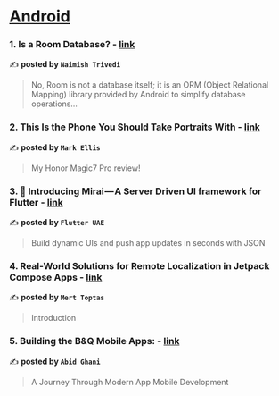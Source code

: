 
<h1><a href=https://medium.com/tag/android/recommended target="_blank" rel="noopener noreferrer">Android</a></h1>
<h3>1. Is a Room Database? - <a href="https://medium.com/@naimish-trivedi/is-a-room-database-4500b56d55ff" target="_blank" rel="noopener noreferrer">link</a></h3>

✍️ **posted by `Naimish Trivedi`**

<blockquote>No, Room is not a database itself; it is an ORM (Object Relational Mapping) library provided by Android to simplify database operations…</blockquote>

<h3>2. This Is the Phone You Should Take Portraits With - <a href="https://medium.com/@markellisreviews/this-is-the-phone-you-should-take-portraits-with-50cd7d9af853" target="_blank" rel="noopener noreferrer">link</a></h3>

✍️ **posted by `Mark Ellis`**

<blockquote>My Honor Magic7 Pro review!</blockquote>

<h3>3. 🚀 Introducing Mirai — A Server Driven UI framework for Flutter - <a href="https://medium.com/flutter-uae/introducing-mirai-a-server-driven-ui-framework-for-flutter-d020fd0c387d" target="_blank" rel="noopener noreferrer">link</a></h3>

✍️ **posted by `Flutter UAE`**

<blockquote>Build dynamic UIs and push app updates in seconds with JSON</blockquote>

<h3>4. Real-World Solutions for Remote Localization in Jetpack Compose Apps - <a href="https://medium.com/@merttoptas/real-world-solutions-for-remote-localization-in-jetpack-compose-apps-ea0176cdd75a" target="_blank" rel="noopener noreferrer">link</a></h3>

✍️ **posted by `Mert Toptas`**

<blockquote>Introduction</blockquote>

<h3>5. Building the B&Q Mobile Apps: - <a href="https://medium.com/@abid.ghani/building-the-b-q-mobile-apps-ce69ab593797" target="_blank" rel="noopener noreferrer">link</a></h3>

✍️ **posted by `Abid Ghani`**

<blockquote>A Journey Through Modern App Mobile Development</blockquote>

